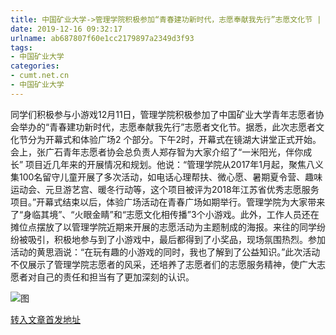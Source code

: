 ```yaml
---
title: 中国矿业大学->管理学院积极参加“青春建功新时代，志愿奉献我先行”志愿文化节 | cumt.net.cn
date: 2019-12-16 09:32:17
urlname: ab687807f60e1cc2179897a2349d3f93
tags: 
- 中国矿业大学
categories:
- cumt.net.cn
- 中国矿业大学
---
```

同学们积极参与小游戏12月11日，管理学院积极参加了中国矿业大学青年志愿者协会举办的“青春建功新时代，志愿奉献我先行”志愿者文化节。据悉，此次志愿者文化节分为开幕式和体验广场2 个部分。下午2时，开幕式在镜湖大讲堂正式开始。会上，张广石青年志愿者协会总负责人郑存智为大家介绍了“一米阳光，伴你成长” 项目近几年来的开展情况和规划。他说：“管理学院从2017年1月起，聚焦八义集100名留守儿童开展了多次活动，如电话心理帮扶、微心愿、暑期夏令营、趣味运动会、元旦游艺宫、暖冬行动等，这个项目被评为2018年江苏省优秀志愿服务项目。”开幕式结束以后，体验广场活动在青春广场如期举行。管理学院为大家带来了“身临其境”、“火眼金睛”和“志愿文化相传播”3个小游戏。此外，工作人员还在摊位点摆放了以管理学院近期来开展的志愿活动为主题制成的海报。来往的同学纷纷被吸引，积极地参与到了小游戏中，最后都得到了小奖品，现场氛围热烈。参加活动的黄思涵说：“在玩有趣的小游戏的同时，我也了解到了公益知识。”此次活动不仅展示了管理学院志愿者的风采，还培养了志愿者们的志愿服务精神，使广大志愿者对自己的责任和担当有了更加深刻的认识。

![图](http://xwzx.cumt.edu.cn/_upload/article/images/5e/4c/7803199943b38d014fe981eb12e4/210edaf3-c2b0-465d-bf8b-6cbac2587796.jpg)

[转入文章首发地址](http://xwzx.cumt.edu.cn/75/fa/c523a554490/page.htm)